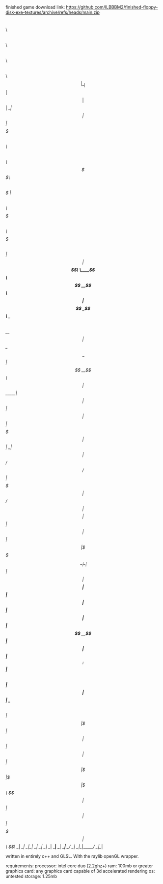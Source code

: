 finished game download link: https://github.com/ILBBBM2/finished-floppy-disk-exe-textures/archive/refs/heads/main.zip


$$\                           $$\                                     $$\                   $$\     $$\       $$\           $$\ $$\ 
$$ |                          \__|                                    $$ |                  $$ |    $$ |      \__|          $$ |$$ |
$$$$$$$\   $$$$$$\   $$$$$$\  $$\       $$$$$$\$$$$\   $$$$$$\   $$$$$$$ | $$$$$$\        $$$$$$\   $$$$$$$\  $$\  $$$$$$$\ $$ |$$ |
$$  __$$\  \____$$\ $$  __$$\ $$ |      $$  _$$  _$$\  \____$$\ $$  __$$ |$$  __$$\       \_$$  _|  $$  __$$\ $$ |$$  _____|$$ |$$ |
$$ |  $$ | $$$$$$$ |$$ |  \__|$$ |      $$ / $$ / $$ | $$$$$$$ |$$ /  $$ |$$$$$$$$ |        $$ |    $$ |  $$ |$$ |\$$$$$$\  \__|\__|
$$ |  $$ |$$  __$$ |$$ |      $$ |      $$ | $$ | $$ |$$  __$$ |$$ |  $$ |$$   ____|        $$ |$$\ $$ |  $$ |$$ | \____$$\         
$$ |  $$ |\$$$$$$$ |$$ |      $$ |      $$ | $$ | $$ |\$$$$$$$ |\$$$$$$$ |\$$$$$$$\         \$$$$  |$$ |  $$ |$$ |$$$$$$$  |$$\ $$\ 
\__|  \__| \_______|\__|      \__|      \__| \__| \__| \_______| \_______| \_______|         \____/ \__|  \__|\__|\_______/ \__|\__|


written in entirely c++ and GLSL. With the raylib openGL wrapper. 

requirements:
processor: intel core duo (2.2ghz+)
ram: 100mb or greater
graphics card: any graphics card capable of 3d accelerated rendering
os: untested
storage: 1.25mb

